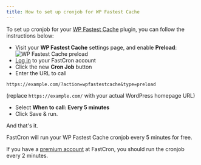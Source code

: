 ```yaml
---
title: How to set up cronjob for WP Fastest Cache
---
```


To set up cronjob for your <a href="https://wordpress.org/plugins/wp-fastest-cache/" target="_blank" rel="nofollow">WP Fastest Cache</a> plugin, 
you can follow the instructions below:

- Visit your **WP Fastest Cache** settings page, and enable **Preload**:
![WP Fastest Cache preload](/screenshots/wordpress/wp-fastest-cache.png)
- [Log in](https://app.fastcron.com/login) to your FastCron account
- Click the new **Cron Job** button 
- Enter the URL to call
 ```
 https://example.com/?action=wpfastestcache&type=preload
 ```
 (replace `https://example.com/` with your actual WordPress homepage URL)
- Select **When to call: Every 5 minutes**
- Click Save & run.

And that's it.

FastCron will run your WP Fastest Cache cronjob every 5 minutes for free.

If you have a [premium account](/pricing) at FastCron, you should run the cronjob every 2 minutes.